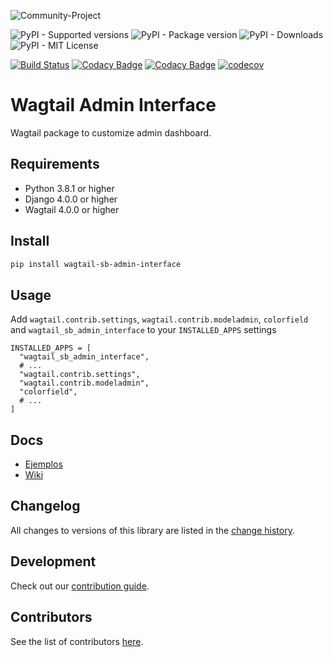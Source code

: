 ![Community-Project](https://gitlab.com/softbutterfly/open-source/open-source-office/-/raw/master/banners/softbutterfly-open-source--banner--community-project.png)

![PyPI - Supported versions](https://img.shields.io/pypi/pyversions/wagtail-sb-admin-interface)
![PyPI - Package version](https://img.shields.io/pypi/v/wagtail-sb-admin-interface)
![PyPI - Downloads](https://img.shields.io/pypi/dm/wagtail-sb-admin-interface)
![PyPI - MIT License](https://img.shields.io/pypi/l/wagtail-sb-admin-interface)

[![Build Status](https://www.travis-ci.org/softbutterfly/wagtail-sb-admin-interface.svg?branch=develop)](https://www.travis-ci.org/softbutterfly/wagtail-sb-admin-interface)
[![Codacy Badge](https://app.codacy.com/project/badge/Grade/e35e7095857b416696eb58a4ed5d9a15)](https://www.codacy.com/gh/softbutterfly/wagtail-sb-admin-interface/dashboard?utm_source=github.com&amp;utm_medium=referral&amp;utm_content=softbutterfly/wagtail-sb-admin-interface&amp;utm_campaign=Badge_Grade)
[![Codacy Badge](https://app.codacy.com/project/badge/Coverage/3d703e48c1e44e9b830da5026f07c52d)](https://www.codacy.com/gh/softbutterfly/wagtail-sb-admin-interface/dashboard?utm_source=github.com&utm_medium=referral&utm_content=softbutterfly/wagtail-sb-admin-interface&utm_campaign=Badge_Coverage)
[![codecov](https://codecov.io/gh/softbutterfly/wagtail-sb-admin-interface/branch/master/graph/badge.svg?token=pbqXUUOu1F)](https://codecov.io/gh/softbutterfly/wagtail-sb-admin-interface)

# Wagtail Admin Interface

Wagtail package to customize admin dashboard.

## Requirements

- Python 3.8.1 or higher
- Django 4.0.0 or higher
- Wagtail 4.0.0 or higher

## Install

```bash
pip install wagtail-sb-admin-interface
```

## Usage

Add `wagtail.contrib.settings`, `wagtail.contrib.modeladmin`, `colorfield` and `wagtail_sb_admin_interface` to your `INSTALLED_APPS` settings

```
INSTALLED_APPS = [
  "wagtail_sb_admin_interface",
  # ...
  "wagtail.contrib.settings",
  "wagtail.contrib.modeladmin",
  "colorfield",
  # ...
]
```

## Docs

- [Ejemplos](https://github.com/softbutterfly/wagtail-sb-admin-interface/wiki)
- [Wiki](https://github.com/softbutterfly/wagtail-sb-admin-interface/wiki)

## Changelog

All changes to versions of this library are listed in the [change history](CHANGELOG.md).

## Development

Check out our [contribution guide](CONTRIBUTING.md).

## Contributors

See the list of contributors [here](https://github.com/softbutterfly/wagtail-sb-admin-interface/graphs/contributors).
